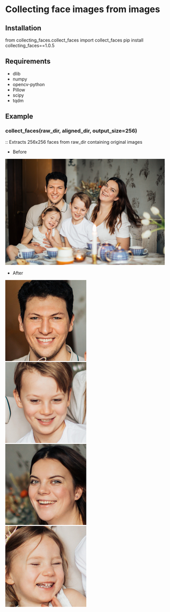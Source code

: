 # Collecting face images from images

## Installation
from collecting_faces.collect_faces import collect_faces
pip install collecting_faces==1.0.5



## Requirements

- dlib
- numpy
- opencv-python
- Pillow
- scipy
- tqdm

## Example
### **collect_faces(raw_dir, aligned_dir, output_size=256)**

:: Extracts 256x256 faces from raw_dir containing original images

- Before

![original image](./docs/sample.jpg)

- After

![original image](./docs/sample_01.png)
![original image](./docs/sample_02.png)
![original image](./docs/sample_03.png)
![original image](./docs/sample_04.png)

